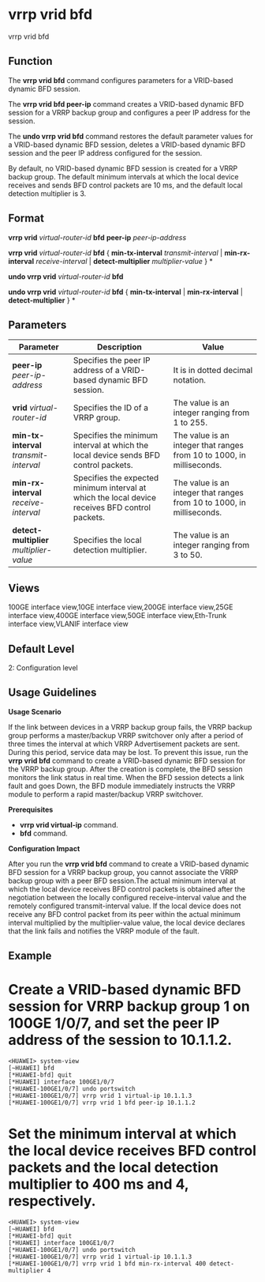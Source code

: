 vrrp vrid bfd
=============

vrrp vrid bfd

Function
--------



The **vrrp vrid bfd** command configures parameters for a VRID-based dynamic BFD session.

The **vrrp vrid bfd peer-ip** command creates a VRID-based dynamic BFD session for a VRRP backup group and configures a peer IP address for the session.

The **undo vrrp vrid bfd** command restores the default parameter values for a VRID-based dynamic BFD session, deletes a VRID-based dynamic BFD session and the peer IP address configured for the session.



By default, no VRID-based dynamic BFD session is created for a VRRP backup group. The default minimum intervals at which the local device receives and sends BFD control packets are 10 ms, and the default local detection multiplier is 3.


Format
------

**vrrp vrid** *virtual-router-id* **bfd** **peer-ip** *peer-ip-address*

**vrrp vrid** *virtual-router-id* **bfd** { **min-tx-interval** *transmit-interval* | **min-rx-interval** *receive-interval* | **detect-multiplier** *multiplier-value* } \*

**undo vrrp vrid** *virtual-router-id* **bfd**

**undo vrrp vrid** *virtual-router-id* **bfd** { **min-tx-interval** | **min-rx-interval** | **detect-multiplier** } \*


Parameters
----------

| Parameter | Description | Value |
| --- | --- | --- |
| **peer-ip** *peer-ip-address* | Specifies the peer IP address of a VRID-based dynamic BFD session. | It is in dotted decimal notation. |
| **vrid** *virtual-router-id* | Specifies the ID of a VRRP group. | The value is an integer ranging from 1 to 255. |
| **min-tx-interval** *transmit-interval* | Specifies the minimum interval at which the local device sends BFD control packets. | The value is an integer that ranges from 10 to 1000, in milliseconds. |
| **min-rx-interval** *receive-interval* | Specifies the expected minimum interval at which the local device receives BFD control packets. | The value is an integer that ranges from 10 to 1000, in milliseconds. |
| **detect-multiplier** *multiplier-value* | Specifies the local detection multiplier. | The value is an integer ranging from 3 to 50. |



Views
-----

100GE interface view,10GE interface view,200GE interface view,25GE interface view,400GE interface view,50GE interface view,Eth-Trunk interface view,VLANIF interface view


Default Level
-------------

2: Configuration level


Usage Guidelines
----------------

**Usage Scenario**

If the link between devices in a VRRP backup group fails, the VRRP backup group performs a master/backup VRRP switchover only after a period of three times the interval at which VRRP Advertisement packets are sent. During this period, service data may be lost. To prevent this issue, run the **vrrp vrid bfd** command to create a VRID-based dynamic BFD session for the VRRP backup group. After the creation is complete, the BFD session monitors the link status in real time. When the BFD session detects a link fault and goes Down, the BFD module immediately instructs the VRRP module to perform a rapid master/backup VRRP switchover.

**Prerequisites**

* **vrrp vrid virtual-ip** command.
* **bfd** command.

**Configuration Impact**

After you run the **vrrp vrid bfd** command to create a VRID-based dynamic BFD session for a VRRP backup group, you cannot associate the VRRP backup group with a peer BFD session.The actual minimum interval at which the local device receives BFD control packets is obtained after the negotiation between the locally configured receive-interval value and the remotely configured transmit-interval value. If the local device does not receive any BFD control packet from its peer within the actual minimum interval multiplied by the multiplier-value value, the local device declares that the link fails and notifies the VRRP module of the fault.


Example
-------

# Create a VRID-based dynamic BFD session for VRRP backup group 1 on 100GE 1/0/7, and set the peer IP address of the session to 10.1.1.2.
```
<HUAWEI> system-view
[~HUAWEI] bfd
[*HUAWEI-bfd] quit
[*HUAWEI] interface 100GE1/0/7
[*HUAWEI-100GE1/0/7] undo portswitch
[*HUAWEI-100GE1/0/7] vrrp vrid 1 virtual-ip 10.1.1.3
[*HUAWEI-100GE1/0/7] vrrp vrid 1 bfd peer-ip 10.1.1.2

```

# Set the minimum interval at which the local device receives BFD control packets and the local detection multiplier to 400 ms and 4, respectively.
```
<HUAWEI> system-view
[~HUAWEI] bfd
[*HUAWEI-bfd] quit
[*HUAWEI] interface 100GE1/0/7
[*HUAWEI-100GE1/0/7] undo portswitch
[*HUAWEI-100GE1/0/7] vrrp vrid 1 virtual-ip 10.1.1.3
[*HUAWEI-100GE1/0/7] vrrp vrid 1 bfd min-rx-interval 400 detect-multiplier 4

```